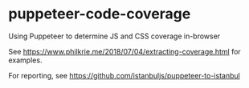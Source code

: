 # puppeteer-code-coverage
Using Puppeteer to determine JS and CSS coverage in-browser

See https://www.philkrie.me/2018/07/04/extracting-coverage.html for examples.

For reporting, see https://github.com/istanbuljs/puppeteer-to-istanbul
